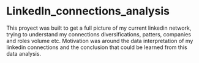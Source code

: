 # LinkedIn_connections_analysis
This proyect was built to get a full picture of my current linkedin network, trying to understand my connections diversifications, patters, companies and roles volume etc. Motivation was around the data interpretation of my linkedin connections and the conclusion that could be learned from this data analysis.

